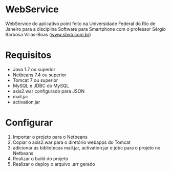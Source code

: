 WebService
==========

WebService do aplicativo point feito na Universidade Federal do Rio de Janeiro para a disciplina Software para Smartphone com o professor Sérgio Barbosa Villas-Boas (www.sbvb.com.br)

# Requisitos

* Java 1.7 ou superior
* Netbeans 7.4 ou superior
* Tomcat 7 ou superior
* MySQL e JDBC do MySQL
* axis2.war configurado para JSON
* mail.jar
* activation.jar

# Configurar

1. Importar o projeto para o Netbeans
2. Copiar o axis2.war para o diretório webapps do Tomcat
3. adicionar as bibliotecas mail.jar, activation.jar e jdbc para o projeto no Netbeans
4. Realizar o build do projeto
5. Realizar o deploy o arquivo .arr gerado

